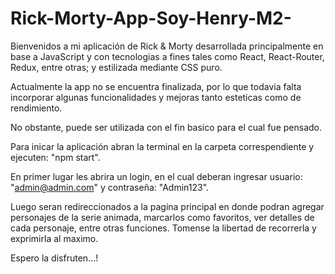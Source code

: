 # Rick-Morty-App-Soy-Henry-M2-

Bienvenidos a mi aplicación de Rick & Morty desarrollada principalmente en base a JavaScript y con tecnologias a fines tales como React, React-Router, Redux, entre otras; y estilizada mediante CSS puro.

Actualmente la app no se encuentra finalizada, por lo que todavia falta incorporar algunas funcionalidades y mejoras tanto esteticas como de rendimiento.

No obstante, puede ser utilizada con el fin basico para el cual fue pensado.

Para inicar la aplicación abran la terminal en la carpeta correspendiente y ejecuten: "npm start".

En primer lugar les abrira un login, en el cual deberan ingresar usuario: "admin@admin.com" y contraseña: "Admin123".

Luego seran redireccionados a la pagina principal en donde podran agregar personajes de la serie animada, marcarlos como favoritos, ver detalles de cada personaje, entre otras funciones. Tomense la libertad de recorrerla y exprimirla al maximo.

Espero la disfruten...!
